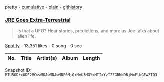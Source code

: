 pretty - [cumulative](/playlists/cumulative/37i9dQZF1DWTe1SQtSEkfX.md) - [plain](/playlists/plain/37i9dQZF1DWTe1SQtSEkfX) - [githistory](https://github.githistory.xyz/mackorone/spotify-playlist-archive/blob/main/playlists/plain/37i9dQZF1DWTe1SQtSEkfX)

### [JRE Goes Extra\-Terrestrial](https://open.spotify.com/playlist/37i9dQZF1DWTe1SQtSEkfX)

> Is that a UFO? Hear stories, predictions, and more as Joe talks about alien life.

[Spotify](https://open.spotify.com/user/spotify) - 13,351 likes - 0 song - 0 sec

| No. | Title | Artist(s) | Album | Length |
|---|---|---|---|---|

Snapshot ID: `MTU5ODkxODE2MCwwMDAwMDAwMDE0MjQxMmU3MGYxMTIxYzI2ZGRhNDBjMmFlNGEwZTQ3`
